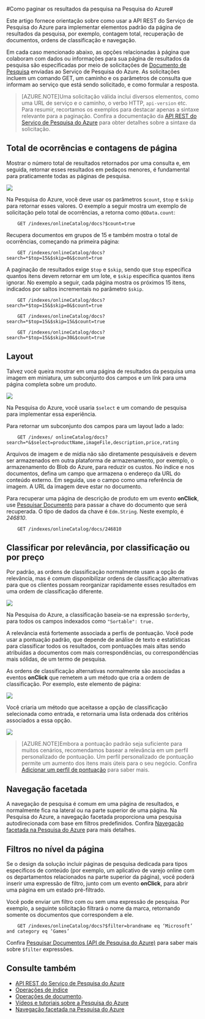<properties 
	pageTitle="Como paginar os resultados da pesquisa na Pesquisa do Azure" 
	description="Paginação na Pesquisa do Azure" 
	services="search" 
	documentationCenter="" 
	authors="HeidiSteen" 
	manager="mblythe" 
	editor=""/>

<tags 
	ms.service="search" 
	ms.devlang="rest-api" 
	ms.workload="search" 
	ms.topic="article" 
	ms.tgt_pltfrm="na" 
	ms.date="07/08/2015" 
	ms.author="heidist"/>

#Como paginar os resultados da pesquisa na Pesquisa do Azure#

Este artigo fornece orientação sobre como usar a API REST do Serviço de Pesquisa do Azure para implementar elementos padrão da página de resultados da pesquisa, por exemplo, contagem total, recuperação de documentos, ordens de classificação e navegação.
 
Em cada caso mencionado abaixo, as opções relacionadas à página que colaboram com dados ou informações para sua página de resultados da pesquisa são especificadas por meio de solicitações de [Documento de Pesquisa](http://msdn.microsoft.com/library/azure/dn798927.aspx) enviadas ao Serviço de Pesquisa do Azure. As solicitações incluem um comando GET, um caminho e os parâmetros de consulta que informam ao serviço que está sendo solicitado, e como formular a resposta.

> [AZURE.NOTE]Uma solicitação válida inclui diversos elementos, como uma URL de serviço e o caminho, o verbo HTTP, `api-version` etc. Para resumir, recortamos os exemplos para destacar apenas a sintaxe relevante para a paginação. Confira a documentação da [API REST do Serviço de Pesquisa do Azure](http://msdn.microsoft.com/library/azure/dn798935.aspx) para obter detalhes sobre a sintaxe da solicitação.

## Total de ocorrências e contagens de página ##

Mostrar o número total de resultados retornados por uma consulta e, em seguida, retornar esses resultados em pedaços menores, é fundamental para praticamente todas as páginas de pesquisa.

![][1]
 
Na Pesquisa do Azure, você deve usar os parâmetros `$count`, `$top` e `$skip` para retornar esses valores. O exemplo a seguir mostra um exemplo de solicitação pelo total de ocorrências, a retorna como `@OData.count`:

    	GET /indexes/onlineCatalog/docs?$count=true

Recupera documentos em grupos de 15 e também mostra o total de ocorrências, começando na primeira página:

		GET /indexes/onlineCatalog/docs?search=*$top=15&$skip=0&$count=true

A paginação de resultados exige `$top` e `$skip`, sendo que `$top` especifica quantos itens devem retornar em um lote, e `$skip` especifica quantos itens ignorar. No exemplo a seguir, cada página mostra os próximos 15 itens, indicados por saltos incrementais no parâmetro `$skip`.

    	GET /indexes/onlineCatalog/docs?search=*$top=15&$skip=0&$count=true

    	GET /indexes/onlineCatalog/docs?search=*$top=15&$skip=15&$count=true

    	GET /indexes/onlineCatalog/docs?search=*$top=15&$skip=30&$count=true

## Layout  ##

Talvez você queira mostrar em uma página de resultados da pesquisa uma imagem em miniatura, um subconjunto dos campos e um link para uma página completa sobre um produto.

 ![][2]
 
Na Pesquisa do Azure, você usaria `$select` e um comando de pesquisa para implementar essa experiência.

Para retornar um subconjunto dos campos para um layout lado a lado:

    	GET /indexes/ onlineCatalog/docs?search=*&$select=productName,imageFile,description,price,rating 

Arquivos de imagem e de mídia não são diretamente pesquisáveis e devem ser armazenados em outra plataforma de armazenamento, por exemplo, o armazenamento do Blob do Azure, para reduzir os custos. No índice e nos documentos, defina um campo que armazena o endereço da URL do conteúdo externo. Em seguida, use o campo como uma referência de imagem. A URL da imagem deve estar no documento.

Para recuperar uma página de descrição de produto em um evento **onClick**, use [Pesquisar Documento](http://msdn.microsoft.com/library/azure/dn798929.aspx) para passar a chave do documento que será recuperada. O tipo de dados da chave é `Edm.String`. Neste exemplo, é *246810*.
   
    	GET /indexes/onlineCatalog/docs/246810

## Classificar por relevância, por classificação ou por preço ##

Por padrão, as ordens de classificação normalmente usam a opção de relevância, mas é comum disponibilizar ordens de classificação alternativas para que os clientes possam reorganizar rapidamente esses resultados em uma ordem de classificação diferente.

 ![][3]

Na Pesquisa do Azure, a classificação baseia-se na expressão `$orderby`, para todos os campos indexados como `"Sortable": true.`

A relevância está fortemente associada a perfis de pontuação. Você pode usar a pontuação padrão, que depende de análise de texto e estatísticas para classificar todos os resultados, com pontuações mais altas sendo atribuídas a documentos com mais correspondências, ou correspondências mais sólidas, de um termo de pesquisa.

As ordens de classificação alternativas normalmente são associadas a eventos **onClick** que remetem a um método que cria a ordem de classificação. Por exemplo, este elemento de página:

 ![][4]

Você criaria um método que aceitasse a opção de classificação selecionada como entrada, e retornaria uma lista ordenada dos critérios associados a essa opção.

 ![][5]
 
> [AZURE.NOTE]Embora a pontuação padrão seja suficiente para muitos cenários, recomendamos basear a relevância em um perfil personalizado de pontuação. Um perfil personalizado de pontuação permite um aumento dos itens mais úteis para o seu negócio. Confira [Adicionar um perfil de pontuação](http://msdn.microsoft.com/library/azure/dn798928.aspx) para saber mais.

## Navegação facetada ##

A navegação de pesquisa é comum em uma página de resultados, e normalmente fica na lateral ou na parte superior de uma página. Na Pesquisa do Azure, a navegação facetada proporciona uma pesquisa autodirecionada com base em filtros predefinidos. Confira [Navegação facetada na Pesquisa do Azure](search-faceted-navigation.md) para mais detalhes.

## Filtros no nível da página ##

Se o design da solução incluir páginas de pesquisa dedicada para tipos específicos de conteúdo (por exemplo, um aplicativo de varejo online com os departamentos relacionados na parte superior da página), você poderá inserir uma expressão de filtro, junto com um evento **onClick**, para abrir uma página em um estado pré-filtrado.

Você pode enviar um filtro com ou sem uma expressão de pesquisa. Por exemplo, a seguinte solicitação filtrará o nome da marca, retornando somente os documentos que correspondem a ele.

    	GET /indexes/onlineCatalog/docs?$filter=brandname eq ‘Microsoft’ and category eq ‘Games’

Confira [Pesquisar Documentos (API de Pesquisa do Azure)](http://msdn.microsoft.com/library/azure/dn798927.aspx) para saber mais sobre `$filter` expressões.

## Consulte também ##

- [API REST do Serviço de Pesquisa do Azure](http://msdn.microsoft.com/library/azure/dn798935.aspx)
- [Operações de índice](http://msdn.microsoft.com/library/azure/dn798918.aspx)
- [Operações de documento](http://msdn.microsoft.com/library/azure/dn800962.aspx).
- [Vídeos e tutoriais sobre a Pesquisa do Azure](http://msdn.microsoft.com/library/azure/dn818681.aspx)
- [Navegação facetada na Pesquisa do Azure](search-faceted-navigation.md)


<!--Image references-->
[1]: ./media/search-pagination-page-layout/Pages-1-Viewing1ofNResults.PNG
[2]: ./media/search-pagination-page-layout/Pages-2-Tiled.PNG
[3]: ./media/search-pagination-page-layout/Pages-3-SortBy.png
[4]: ./media/search-pagination-page-layout/Pages-4-SortbyRelevance.png
[5]: ./media/search-pagination-page-layout/Pages-5-BuildSort.png

<!---HONumber=July15_HO4-->